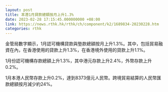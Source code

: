 ```yaml
---
layout: post
title: 本港1月貸款總額按月上升1.3%
date: 2023-02-28 17:15:45.000000000 +08:00
link: https://news.rthk.hk/rthk/ch/component/k2/1689834-20230228.htm
categories: rthk
---
```


金管局數字顯示，1月認可機構貸款與墊款總額按月上升1.3%。其中，包括貿易融資在內，在香港使用的貸款上升1.3%，在香港境外使用的貸款上升1.1%。

1月份認可機構存款總額上升1.3%，其中港元存款上升2.4%，外幣存款上升0.2%。

1月本港人民幣存款上升0.2%，達到8373億元人民幣。跨境貿易結算的人民幣匯款總額按月減少約24%。
